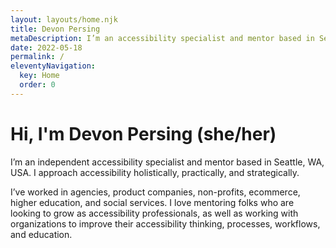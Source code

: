 ```yaml
---
layout: layouts/home.njk
title: Devon Persing
metaDescription: I’m an accessibility specialist and mentor based in Seattle, WA, USA.
date: 2022-05-18
permalink: /
eleventyNavigation:
  key: Home
  order: 0
---
```

# Hi, I'm Devon Persing (she/her)

I’m an independent accessibility specialist and mentor based in Seattle, WA, USA. I approach accessibility holistically, practically, and strategically.

I’ve worked in agencies, product companies, non-profits, ecommerce, higher education, and social services. I love mentoring folks who are looking to grow as accessibility professionals, as well as working with organizations to improve their accessibility thinking, processes, workflows, and education.
